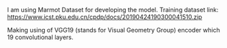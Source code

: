 I am using Marmot Dataset for developing the model.
Training dataset link: https://www.icst.pku.edu.cn/cpdp/docs/20190424190300041510.zip

Making using of VGG19 (stands for Visual Geometry Group) encoder which 19 convolutional layers.
